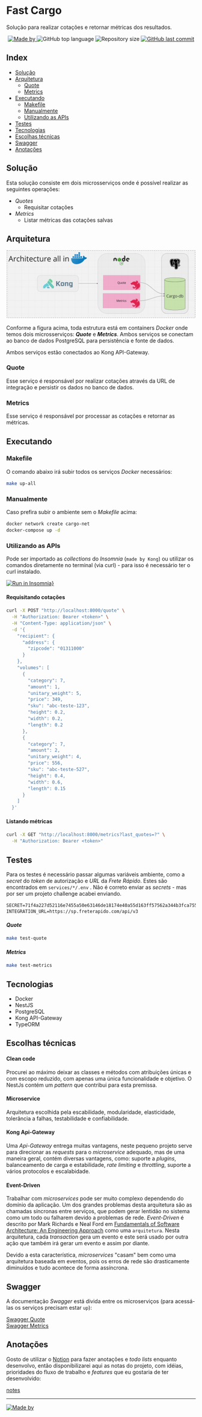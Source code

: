 # Fast Cargo

Solução para realizar cotações e retornar métricas dos resultados.

<div align="center">
  <p align="center">
  <a href="https://www.linkedin.com/in/lucasfdcampos/">
    <img alt="Made by" src="https://img.shields.io/badge/made%20by-Lucas%20Campos-%23FF5733">
  </a>
  <img alt="GitHub top language" src="https://img.shields.io/github/languages/top/lucasfdcampos/fast-cargo?color=%23FF5733">
  <img alt="Repository size" src="https://img.shields.io/github/repo-size/lucasfdcampos/fast-cargo?color=%23FF5733">
  <a href="https://github.com/lucasfdcampos/fast-cargo/commits/master">
    <img alt="GitHub last commit" src="https://img.shields.io/github/last-commit/lucasfdcampos/fast-cargo?color=%23FF5733">
  </a>
  </p>
</div>

## Index
- [Solução](#solução)
- [Arquitetura](#arquitetura)
  * [Quote](#quote)
  * [Metrics](#metrics)
- [Executando](#executando)
  * [Makefile](#makefile)
  * [Manualmente](#manualmente)
  * [Utilizando as APIs](#utilizando-as-apis)
- [Testes](#testes)
- [Tecnologias](#tecnologias)
- [Escolhas técnicas](#escolhas-técnicas)
- [Swagger](#swagger)
- [Anotações](#anotações)

## Solução
Esta solução consiste em dois microsserviços onde é possível realizar as seguintes operações:

- _Quotes_
  - Requisitar cotações
- _Metrics_
  - Listar métricas das cotações salvas

## Arquitetura

![image info](./architecture.png)

Conforme a figura acima, toda estrutura está em containers _Docker_ onde temos dois microsserviços: **_Quote_** e **_Metrics_**. Ambos serviços se conectam ao banco de dados PostgreSQL para persistência e fonte de dados. 

Ambos serviços estão conectados ao Kong API-Gateway.

### Quote

Esse serviço é responsável por realizar cotações através da URL de integração e 
persistir os dados no banco de dados.

### Metrics

Esse serviço é responsável por processar as cotações e retornar as métricas.

## Executando

### Makefile

O comando abaixo irá subir todos os serviços _Docker_ necessários:

```bash
make up-all
```

### Manualmente

Caso prefira subir o ambiente sem o _Makefile_ acima:

```bash
docker network create cargo-net
docker-compose up -d
```

### Utilizando as APIs

Pode ser importado as _collections_ do _Insomnia_ (``made by Kong``) ou utilizar os comandos diretamente no terminal (via curl) - para isso é necessário ter o curl instalado.

[![Run in Insomnia}](https://insomnia.rest/images/run.svg)](https://insomnia.rest/run/?label=Fast-Cargo&uri=https%3A%2F%2Fraw.githubusercontent.com%2Flucasfdcampos%2Ffast-cargo%2Fmaster%2Fcargo_insomnia.json)


#### Requisitando cotações

```bash
curl -X POST "http://localhost:8000/quote" \
  -H "Authorization: Bearer <token>" \
  -H "Content-Type: application/json" \
  -d '{
    "recipient": {
      "address": {
        "zipcode": "01311000"
      }
    },
    "volumes": [
      {
        "category": 7,
        "amount": 1,
        "unitary_weight": 5,
        "price": 349,
        "sku": "abc-teste-123",
        "height": 0.2,
        "width": 0.2,
        "length": 0.2
      },
      {
        "category": 7,
        "amount": 2,
        "unitary_weight": 4,
        "price": 556,
        "sku": "abc-teste-527",
        "height": 0.4,
        "width": 0.6,
        "length": 0.15
      }
    ]
  }'

```

#### Listando métricas

```bash
curl -X GET "http://localhost:8000/metrics?last_quotes=?" \
  -H "Authorization: Bearer <token>"

```


## Testes
Para os testes é necessário passar algumas variáveis ambiente, como a _secret_ do _token_ de autorização e _URL_ da *Frete Rápido*. Estes são encontrados em ``services/*/.env`` . Não é correto enviar as _secrets_ - mas por ser um projeto challenge acabei enviando.

```env
SECRET=71f4a227d52116e7455a50e63146de18174e40a55d163ff57562a344b3fca755
INTEGRATION_URL=https://sp.freterapido.com/api/v3
```

#### _Quote_

```bash
make test-quote
```

#### _Metrics_

```bash
make test-metrics
```

## Tecnologias
- Docker
- NestJS
- PostgreSQL
- Kong API-Gateway
- TypeORM

## Escolhas técnicas

#### Clean code
Procurei ao máximo deixar as classes e métodos com atribuições únicas e com escopo reduzido, com apenas uma única funcionalidade e objetivo. O NestJs contém um _pattern_  que contribui para esta premissa.

#### Microservice
Arquitetura escolhida pela escabilidade, modularidade, elasticidade, tolerância a falhas, testabilidade e confiabilidade.

#### Kong Api-Gateway
Uma _Api-Gateway_ entrega muitas vantagens, neste pequeno projeto serve para direcionar as _requests_ para o _microservice_ adequado, mas de uma maneira geral, contém diversas vantagens, como: suporte a _plugins_, balanceamento de carga e estabilidade, _rate limiting_ e _throttling_, suporte a vários protocolos e escalabidade.


#### Event-Driven
Trabalhar com _microservices_ pode ser muito complexo dependendo do domínio da aplicação. Um dos grandes problemas desta arquitetura são as chamadas síncronas entre serviços, que podem gerar lentidão no sistema como um todo ou falharem devido a problemas de rede. _Event-Driven_ é descrito por Mark Richards e Neal Ford em [Fundamentals of Software Architecture: An Engineering Approach](https://www.goodreads.com/book/show/44144493-fundamentals-of-software-architecture) como uma `arquitetura`. Nesta arquitetura, cada _transaction_ gera um evento e este será usado por outra ação que também irá gerar um evento e assim por diante.

Devido a esta característica, _microservices_ "casam" bem como uma arquitetura baseada em eventos, pois os erros de rede são drasticamente diminuídos e tudo acontece de forma assíncrona.


## Swagger

A documentação _Swagger_ está divida entre os microserviços (para acessá-las os serviços precisam estar ``up``):

<a href="http://localhost:3000/swagger" target="_blank">Swagger Quote</a>
<br />
<a href="http://localhost:3010/swagger" target="_blank">Swagger Metrics</a>


## Anotações

Gosto de utilizar o [Notion](https://www.notion.so/) para fazer anotações e _todo lists_ enquanto desenvolvo, então disponibilizarei aqui as notas do projeto, com idéias, prioridades do fluxo de trabalho e _features_ que eu gostaria de ter desenvolvido:

[notes](https://amplified-subway-859.notion.site/FastCargo-4781919d5ca74c228cba9e39c26f97f8?pvs=4)

---
<p align="auto">
  <a href="https://www.linkedin.com/in/lucasfdcampos/">
    <img alt="Made by" src=https://img.shields.io/badge/LinkedIn-0077B5?style=for-the-badge&logo=linkedin&logoColor=white>
  </a>
</p>
